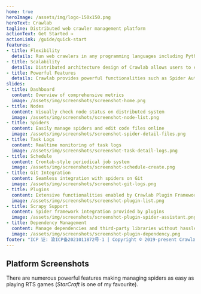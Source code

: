 ```yaml
---
home: true
heroImage: /assets/img/logo-150x150.png
heroText: Crawlab
tagline: Distributed web crawler management platform
actionText: Get Started →
actionLink: /guide/quick-start
features:
- title: Flexibility
  details: Run web crawlers in any programming languages including Python, Go and Java, or web crawling frameworks including Scrapy, Colly and Selenium.
- title: Scalability
  details: Distributed architecture design of Crawlab allows users to easily manage over hundreds of distributed spiders and execute million-scale crawling tasks.
- title: Powerful Features
  details: Crawlab provides powerful functionalities such as Spider Auto-Deployment, Logs Monitoring, Git Integration, Online File Editor, Notifications, etc.
slides:
- title: Dashboard
  content: Overview of comprehensive metrics
  image: /assets/img/screenshots/screenshot-home.png
- title: Nodes
  content: Visually check node status on distributed system
  image: /assets/img/screenshots/screenshot-node-list.png
- title: Spiders
  content: Easily manage spiders and edit code files online
  image: /assets/img/screenshots/screenshot-spider-detail-files.png
- title: Task Logs
  content: Realtime monitoring of task logs
  image: /assets/img/screenshots/screenshot-task-detail-logs.png
- title: Schedule
  content: Crontab-style periodical job system
  image: /assets/img/screenshots/screenshot-schedule-create.png
- title: Git Integration
  content: Seamless integration with spiders on Git
  image: /assets/img/screenshots/screenshot-git-logs.png
- title: Plugins
  content: Extensive functionalities enabled by Crawlab Plugin Framework (CPF)
  image: /assets/img/screenshots/screenshot-plugin-list.png
- title: Scrapy Support
  content: Spider framework integration provided by plugins
  image: /assets/img/screenshots/screenshot-plugin-spider-assistant.png
- title: Dependency Management
  content: Manage dependencies and third-party libraries without hassles
  image: /assets/img/screenshots/screenshot-plugin-dependency.png
footer: "ICP 证: 渝ICP备2021011872号-1 | Copyright © 2019-present Crawlab Team"
---
```


## Platform Screenshots

There are numerous powerful features making managing spiders as easy as playing RTS games (*StarCraft* is one of my favourite).

<SlideList :slides="$page.frontmatter.slides"></SlideList>
